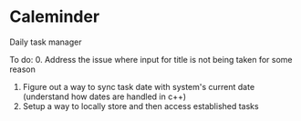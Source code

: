 # Caleminder
Daily task manager

To do:
 0. Address the issue where input for title is not being taken for some reason
 1. Figure out a way to sync task date with system's current date (understand how dates are handled in c++)
 2. Setup a way to locally store and then access established tasks

